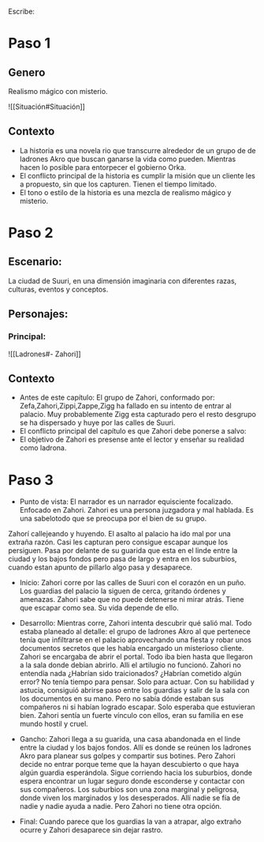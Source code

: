 Escribe:

# Paso 1

## Genero
Realismo mágico con misterio.

![[Situación#Situación]]

## Contexto

- La historia es una novela rio que transcurre alrededor de un grupo de de ladrones Akro que buscan ganarse la vida como pueden. Mientras hacen lo posible para entorpecer el gobierno Orka.
- El conflicto principal de la historia es cumplir la misión que un cliente les a propuesto, sin que los capturen. Tienen el tiempo limitado.
- El tono o estilo de la historia es una mezcla de realismo mágico y misterio.

# Paso 2

## Escenario:
La ciudad de Suuri, en una dimensión imaginaria con diferentes razas, culturas, eventos y conceptos.

## Personajes:
### Principal:
![[Ladrones#- Zahori]]

## Contexto
-   Antes de este capítulo: El grupo de Zahori, conformado por: Zefa,Zahori,Zippi,Zappe,Zigg ha fallado en su intento de entrar al palacio. Muy probablemente Zigg esta capturado pero el resto desgrupo se ha dispersado y huye por las calles de Suuri. 
-   El conflicto principal del capítulo es que Zahori debe ponerse a salvo: 
-   El objetivo de Zahori es presense ante el lector y enseñar su realidad como ladrona.

# Paso 3
- Punto de vista: El narrador es un narrador equisciente focalizado. Enfocado en Zahori.  Zahori es una persona juzgadora y mal hablada. Es una sabelotodo que se preocupa por el bien de su grupo.

Zahorí callejeando y huyendo. El asalto al palacio ha ido mal por una extraña razón. Casi les capturan pero consigue escapar aunque los persiguen. Pasa por delante de su guarida que esta en el linde entre la ciudad y los bajos fondos pero pasa de largo y entra en los suburbios, cuando estan apunto de pillarlo algo pasa y desaparece.

- Inicio: Zahori corre por las calles de Suuri con el corazón en un puño. Los guardias del palacio la siguen de cerca, gritando órdenes y amenazas. Zahori sabe que no puede detenerse ni mirar atrás. Tiene que escapar como sea. Su vida depende de ello.
  
- Desarrollo: Mientras corre, Zahori intenta descubrir qué salió mal. Todo estaba planeado al detalle: el grupo de ladrones Akro al que pertenece tenía que infiltrarse en el palacio aprovechando una fiesta y robar unos documentos secretos que les había encargado un misterioso cliente. Zahori se encargaba de abrir el portal. Todo iba bien hasta que llegaron a la sala donde debian abrirlo. Alli el artilugio no funcionó. Zahori no entendía nada ¿Habrían sido traicionados? ¿Habrían cometido algún error? No tenía tiempo para pensar. Solo para actuar. Con su habilidad y astucia, consiguió abrirse paso entre los guardias y salir de la sala con los documentos en su mano. Pero no sabía dónde estaban sus compañeros ni si habían logrado escapar. Solo esperaba que estuvieran bien. Zahori sentía un fuerte vínculo con ellos, eran su familia en ese mundo hostil y cruel.
  
- Gancho: Zahori llega a su guarida, una casa abandonada en el linde entre la ciudad y los bajos fondos. Allí es donde se reúnen los ladrones Akro para planear sus golpes y compartir sus botines. Pero Zahori decide no entrar porque teme que la hayan descubierto o que haya algún guardia esperándola. Sigue corriendo hacia los suburbios, donde espera encontrar un lugar seguro donde esconderse y contactar con sus compañeros. Los suburbios son una zona marginal y peligrosa, donde viven los marginados y los desesperados. Allí nadie se fía de nadie y nadie ayuda a nadie. Pero Zahori no tiene otra opción.
  
- Final: Cuando parece que los guardias la van a atrapar, algo extraño ocurre y Zahori desaparece sin dejar rastro.